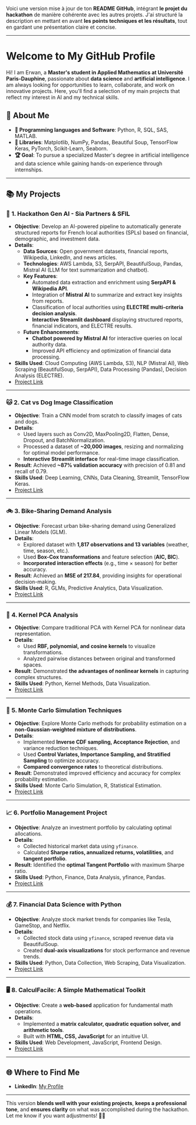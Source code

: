 Voici une version mise à jour de ton **README GitHub**, intégrant **le projet du hackathon** de manière cohérente avec les autres projets. J'ai structuré la description en mettant en avant **les points techniques et les résultats**, tout en gardant une présentation claire et concise.

---

# **Welcome to My GitHub Profile**

Hi! I am Erwan, a **Master's student in Applied Mathematics at Université Paris-Dauphine**, passionate about **data science** and **artificial intelligence**. I am always looking for opportunities to learn, collaborate, and work on innovative projects. Here, you'll find a selection of my main projects that reflect my interest in AI and my technical skills.

## 🎨 About Me  

- **🔧 Programming languages and Software**: Python, R, SQL, SAS, MATLAB.  
- **🔬 Libraries**: Matplotlib, NumPy, Pandas, Beautiful Soup, TensorFlow Keras, PyTorch, Scikit-Learn, Seaborn.  
- **🏆 Goal**: To pursue a specialized Master's degree in artificial intelligence and data science while gaining hands-on experience through internships.  

---

## 📚 **My Projects**  

### 🚀 **1. Hackathon Gen AI - Sia Partners & SFIL**  

- **Objective**: Develop an AI-powered pipeline to automatically generate structured reports for French local authorities (SPLs) based on financial, demographic, and investment data.  
- **Details**:  
  - **Data Sources**: Open government datasets, financial reports, Wikipedia, LinkedIn, and news articles.  
  - **Technologies**: AWS Lambda, S3, SerpAPI, BeautifulSoup, Pandas, Mistral AI (LLM for text summarization and chatbot).  
  - **Key Features**:  
    - Automated data extraction and enrichment using **SerpAPI & Wikipedia API**.  
    - Integration of **Mistral AI** to summarize and extract key insights from reports.  
    - Classification of local authorities using **ELECTRE multi-criteria decision analysis**.  
    - **Interactive Streamlit dashboard** displaying structured reports, financial indicators, and ELECTRE results.  
  - **Future Enhancements**:  
    - **Chatbot powered by Mistral AI** for interactive queries on local authority data.  
    - Improved API efficiency and optimization of financial data processing.  
- **Skills Used**: Cloud Computing (AWS Lambda, S3), NLP (Mistral AI), Web Scraping (BeautifulSoup, SerpAPI), Data Processing (Pandas), Decision Analysis (ELECTRE).  
- [Project Link](https://github.com/ErwanR123/Hackathon_Gen_AI_SIA_Partners_Silf/tree/main)

---

### 🐱 **2. Cat vs Dog Image Classification**  
- **Objective**: Train a CNN model from scratch to classify images of cats and dogs.  
- **Details**:  
  - Used layers such as Conv2D, MaxPooling2D, Flatten, Dense, Dropout, and BatchNormalization.  
  - Processed a dataset of **~20,000 images**, resizing and normalizing for optimal model performance.  
  - **Interactive Streamlit interface** for real-time image classification.  
- **Result**: Achieved **~87% validation accuracy** with precision of 0.81 and recall of 0.79.  
- **Skills Used**: Deep Learning, CNNs, Data Cleaning, Streamlit, TensorFlow Keras.  
- [Project Link](https://github.com/ErwanR123/Deep_Learning-Based_Cat_and_Dog_Image_Classifier_with_Interactive_Streamlit_Interface)  

---

### 🚲 **3. Bike-Sharing Demand Analysis**  
- **Objective**: Forecast urban bike-sharing demand using Generalized Linear Models (GLM).  
- **Details**:  
  - Explored dataset with **1,817 observations and 13 variables** (weather, time, season, etc.).  
  - Used **Box-Cox transformations** and feature selection (**AIC, BIC**).  
  - **Incorporated interaction effects** (e.g., time × season) for better accuracy.  
- **Result**: Achieved an **MSE of 217.84**, providing insights for operational decision-making.  
- **Skills Used**: R, GLMs, Predictive Analytics, Data Visualization.  
- [Project Link](https://github.com/ErwanR123/Analysis_and_Modeling_of_Bike_Sharing_Demand_Using_GLM/tree/main)  

---

### 🔬 **4. Kernel PCA Analysis**  
- **Objective**: Compare traditional PCA with Kernel PCA for nonlinear data representation.  
- **Details**:  
  - Used **RBF, polynomial, and cosine kernels** to visualize transformations.  
  - Analyzed pairwise distances between original and transformed spaces.  
- **Result**: Demonstrated **the advantages of nonlinear kernels** in capturing complex structures.  
- **Skills Used**: Python, Kernel Methods, Data Visualization.  
- [Project Link](https://github.com/ErwanR123/Kernel-PCA-Exploring-the-Power-of-Nonlinear-Principal-Component-Analysis)  

---

### 🎲 **5. Monte Carlo Simulation Techniques**  
- **Objective**: Explore Monte Carlo methods for probability estimation on a **non-Gaussian-weighted mixture of distributions**.  
- **Details**:  
  - Implemented **Inverse CDF sampling, Acceptance Rejection**, and variance reduction techniques.  
  - Used **Control Variates, Importance Sampling, and Stratified Sampling** to optimize accuracy.  
  - **Compared convergence rates** to theoretical distributions.  
- **Result**: Demonstrated improved efficiency and accuracy for complex probability estimation.  
- **Skills Used**: Monte Carlo Simulation, R, Statistical Estimation.  
- [Project Link](https://github.com/ErwanR123/Monte_Carlo_Project)  

---

### 📈 **6. Portfolio Management Project**  
- **Objective**: Analyze an investment portfolio by calculating optimal allocations.  
- **Details**:  
  - Collected historical market data using `yfinance`.  
  - Calculated **Sharpe ratios, annualized returns, volatilities**, and **tangent portfolio**.  
- **Result**: Identified the **optimal Tangent Portfolio** with maximum Sharpe ratio.  
- **Skills Used**: Python, Finance, Data Analysis, yfinance, Pandas.  
- [Project Link](https://github.com/ErwanR123/Portfolio_Management_Project)  

---

### 💰 **7. Financial Data Science with Python**  
- **Objective**: Analyze stock market trends for companies like Tesla, GameStop, and Netflix.  
- **Details**:  
  - Collected stock data using `yfinance`, scraped revenue data via BeautifulSoup.  
  - Created **dual-axis visualizations** for stock performance and revenue trends.  
- **Skills Used**: Python, Data Collection, Web Scraping, Data Visualization.  
- [Project Link](https://github.com/ErwanR123/Financial-Data-Science-with-Python-Coursera-Project)  

---

### 🖥️ **8. CalculFacile: A Simple Mathematical Toolkit**  
- **Objective**: Create a **web-based** application for fundamental math operations.  
- **Details**:  
  - Implemented a **matrix calculator, quadratic equation solver, and arithmetic tools**.  
  - Built with **HTML, CSS, JavaScript** for an intuitive UI.  
- **Skills Used**: Web Development, JavaScript, Frontend Design.  
- [Project Link](https://github.com/ErwanR123/First-Web-project-2021-/tree/main)  

---

## 🌐 **Where to Find Me**  

- **LinkedIn**: [My Profile](https://www.linkedin.com/in/erwan-ouabdesselam/)  

---

This version **blends well with your existing projects**, **keeps a professional tone**, and **ensures clarity** on what was accomplished during the hackathon. Let me know if you want adjustments! 🚀🔥
